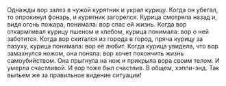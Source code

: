   Однажды вор залез в чужой курятник и украл курицу. Когда он убегал, то опрокинул фонарь, и курятник загорелся. Курица смотрела назад и, видя огонь пожара, понимала: вор спас ей жизнь.
Когда вор откармливал курицу пшеном и хлебом, курица понимала: вор о ней заботится.
Когда вор скитался из города в город, пряча курицу за пазуху, курица понимала: вор её любит.
Когда курица увидела, что вор замахнулся ножом, она поняла: вор хочет покончить жизнь самоубийством. Она прыгнула на нож и прикрыла вора своим телом. И умерла счастливой. И вор тоже был счастлив. В общем, хэппи-энд.
Так выпьем же за правильное видение ситуации!    